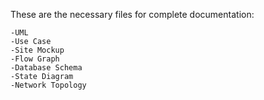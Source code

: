 These are the necessary files for complete documentation:
    
    -UML
    -Use Case
    -Site Mockup
    -Flow Graph
    -Database Schema
    -State Diagram
    -Network Topology
